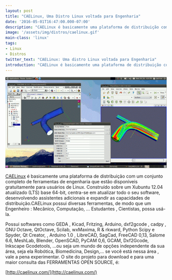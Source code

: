 ```yaml
---
layout: post
title: "CAELinux, Uma Distro Linux voltada para Engenharia"
date: '2016-05-01T16:47:00.000-07:00'
description: "CAELinux é basicamente uma plataforma de distribuição com um conjunto completo de ferramentas de engenharia que estão disponíveis gratuitamente para usuários de Linux."
image: '/assets/img/distros/caelinux.gif'
main-class: 'linux'
tags:
- Linux
- Distros
twitter_text: "CAELinux: Uma distro Linux voltada para Engenharia"
introduction: "CAELinux é basicamente uma plataforma de distribuição com um conjunto completo de ferramentas de engenharia que estão disponíveis gratuitamente para usuários de Linux."
---
```


![Caelinux Blog Linux Terminal Root](/assets/img/distros/caelinux.gif)

[CAELinux](http://caelinux.com/) é basicamente uma plataforma de distribuição com um conjunto completo de ferramentas de engenharia que estão disponíveis gratuitamente para usuários de Linux. Construído sobre um Xubuntu 12.04 atualizado (LTS) base 64-bit, centra-se em atualizar todo o seu software, desenvolvendo assistentes adicionais e expandir as capacidades de distribuição.CAELinux possui diversas ferramentas, de modo que um Engenheiro : Mecânico, Computação, ... Estudantes , Cientistas, possa usá-la.

Possui softwares como GEDA , Kicad, Fritzing, Arduino, dxf2gcode , cadpy , GNU Octave, QtOctave, Scilab, wxMaxima, R & rkward, Python Scipy e Spyder, Qt Creator, ​​, Arduino 1.0 , LibreCAD, SagCad, FreeCAD 0,13, Salome 6.6, MeshLab, Blender, OpenSCAD, PyCAM 0,6, GCAM, Dxf2Gcode, Inkscape Gcodetools, ...ou seja um mundo de opções independente da sua área, seja ela Robótica, Biomedicina, Design,... se você está nessa área , vale a pena experimentar. O site do projeto para download e para uma maior consulta das FERRAMENTAS OPEN SOURCE, é:

[http://caelinux.com/](http://caelinux.com/)

<script async src="https://pagead2.googlesyndication.com/pagead/js/adsbygoogle.js"></script>

<!-- Informat -->
<ins class="adsbygoogle"
 style="display:block"
 data-ad-client="ca-pub-2838251107855362"
 data-ad-slot="2327980059"
 data-ad-format="auto"
 data-full-width-responsive="true"></ins>

<script>
(adsbygoogle = window.adsbygoogle || []).push({});
</script>

